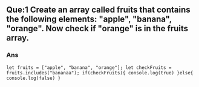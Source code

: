 ## Que:1 Create an array called fruits that contains the following elements: "apple", "banana", "orange". Now check if "orange" is in the fruits array.

### Ans
 `let fruits = ["apple", "banana", "orange"];
let checkFruits = fruits.includes("bananaa");
if(checkFruits){
    console.log(true)
}else{
    console.log(false)
}`
